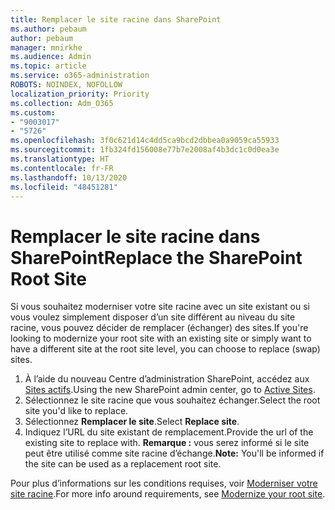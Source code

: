 ```yaml
---
title: Remplacer le site racine dans SharePoint
ms.author: pebaum
author: pebaum
manager: mnirkhe
ms.audience: Admin
ms.topic: article
ms.service: o365-administration
ROBOTS: NOINDEX, NOFOLLOW
localization_priority: Priority
ms.collection: Adm_O365
ms.custom:
- "9003017"
- "5726"
ms.openlocfilehash: 3f0c621d14c4dd5ca9bcd2dbbea0a9059ca55933
ms.sourcegitcommit: 1fb324fd156008e77b7e2008af4b3dc1c0d0ea3e
ms.translationtype: HT
ms.contentlocale: fr-FR
ms.lasthandoff: 10/13/2020
ms.locfileid: "48451281"
---
```

# <a name="replace-the-sharepoint-root-site"></a><span data-ttu-id="34d74-102">Remplacer le site racine dans SharePoint</span><span class="sxs-lookup"><span data-stu-id="34d74-102">Replace the SharePoint Root Site</span></span>
<span data-ttu-id="34d74-103">Si vous souhaitez moderniser votre site racine avec un site existant ou si vous voulez simplement disposer d’un site différent au niveau du site racine, vous pouvez décider de remplacer (échanger) des sites.</span><span class="sxs-lookup"><span data-stu-id="34d74-103">If you're looking to modernize your root site with an existing site or simply want to have a different site at the root site level, you can choose to replace (swap) sites.</span></span>

1. <span data-ttu-id="34d74-104">À l’aide du nouveau Centre d’administration SharePoint, accédez aux [Sites actifs](https://admin.microsoft.com/sharepoint?page=siteManagement&modern=true).</span><span class="sxs-lookup"><span data-stu-id="34d74-104">Using the new SharePoint admin center, go to [Active Sites](https://admin.microsoft.com/sharepoint?page=siteManagement&modern=true).</span></span>
2. <span data-ttu-id="34d74-105">Sélectionnez le site racine que vous souhaitez échanger.</span><span class="sxs-lookup"><span data-stu-id="34d74-105">Select the root site you'd like to replace.</span></span>
3. <span data-ttu-id="34d74-106">Sélectionnez **Remplacer le site**.</span><span class="sxs-lookup"><span data-stu-id="34d74-106">Select **Replace site**.</span></span>
4. <span data-ttu-id="34d74-107">Indiquez l’URL du site existant de remplacement.</span><span class="sxs-lookup"><span data-stu-id="34d74-107">Provide the url of the existing site to replace with.</span></span> <span data-ttu-id="34d74-108">**Remarque :** vous serez informé si le site peut être utilisé comme site racine d’échange.</span><span class="sxs-lookup"><span data-stu-id="34d74-108">**Note:** You'll be informed if the site can be used as a replacement root site.</span></span>

<span data-ttu-id="34d74-109">Pour plus d’informations sur les conditions requises, voir [Moderniser votre site racine](https://docs.microsoft.com/sharepoint/modern-root-site).</span><span class="sxs-lookup"><span data-stu-id="34d74-109">For more info around requirements, see [Modernize your root site](https://docs.microsoft.com/sharepoint/modern-root-site).</span></span>

